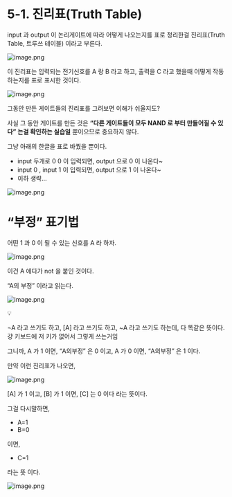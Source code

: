 # 5-1. 진리표(Truth Table)

input 과 output 이 논리게이트에 따라 어떻게 나오는지를 표로 정리한걸 진리표(Truth Table, 트루쓰 테이블) 이라고 부른다.

![image.png](/images/3_진리표(Truth_Table)/5-1_진리표(Truth_Table)%201bc80ae0869c81c9b3b4daae5a6d6f2d/image.png)

이 진리표는 입력되는 전기신호를  A 랑 B 라고 하고, 출력을 C 라고 했을때 어떻게 작동하는지를 표로 표시한 것이다.

![image.png](/images/3_진리표(Truth_Table)/5-1_진리표(Truth_Table)%201bc80ae0869c81c9b3b4daae5a6d6f2d/image%201.png)

그동안 만든 게이트들의 진리표를 그려보면 이해가 쉬울지도?

사실 그 동안 게이트를 만든 것은 **“다른 게이트들이 모두 NAND 로 부터 만들어질 수 있다” 는걸 확인하는 실습일** 뿐이으므로 중요하지 않다.

그냥 아래의 한글을 표로 바꿨을 뿐이다.

- input 두개로 0 0 이 입력되면, output 으로 0 이 나온다~
- input 0 , input 1 이 입력되면, output 으로 1 이 나온다~
- 이하 생략…

![image.png](/images/3_진리표(Truth_Table)/5-1_진리표(Truth_Table)%201bc80ae0869c81c9b3b4daae5a6d6f2d/image%202.png)

# “부정” 표기법

어떤 1 과 0 이 될 수 있는 신호를 A 라 하자.

![image.png](/images/3_진리표(Truth_Table)/5-1_진리표(Truth_Table)%201bc80ae0869c81c9b3b4daae5a6d6f2d/image%203.png)

이건 A 에다가 not 을 붙인 것이다.

“A의 부정” 이라고 읽는다.

![image.png](/images/3_진리표(Truth_Table)/5-1_진리표(Truth_Table)%201bc80ae0869c81c9b3b4daae5a6d6f2d/image%204.png)


💡

¬A 라고 쓰기도 하고, [A] 라고 쓰기도 하고, ~A 라고 쓰기도 하는데, 다 똑같은 뜻이다. 걍 키보드에 저 키가 없어서 그렇게 쓰는거임



그니까, A 가 1 이면, “A의부정” 은 0 이고, A 가 0 이면, “A의부정” 은 1 이다.

만약 이런 진리표가 나오면,

![image.png](/images/3_진리표(Truth_Table)/5-1_진리표(Truth_Table)%201bc80ae0869c81c9b3b4daae5a6d6f2d/image%205.png)

[A] 가 1 이고, [B] 가 1 이면, [C] 는 0 이다 라는 뜻이다.

그걸 다시말하면,

- A=1
- B=0

이면,

- C=1

라는 뜻 이다. 

![image.png](/images/3_진리표(Truth_Table)/5-1_진리표(Truth_Table)%201bc80ae0869c81c9b3b4daae5a6d6f2d/image%206.png)